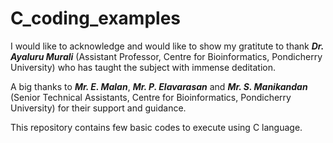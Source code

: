 # C_coding_examples

I would like to acknowledge and would like to show my gratitute to thank _**Dr. Ayaluru Murali**_ (Assistant Professor, Centre for Bioinformatics, Pondicherry University) who has taught the subject with immense deditation.

A big thanks to _**Mr. E. Malan**_, _**Mr. P. Elavarasan**_ and _**Mr. S. Manikandan**_ (Senior Technical Assistants, Centre for Bioinformatics, Pondicherry University) for their support and guidance.  

This repository contains few basic codes to execute using C language. 
